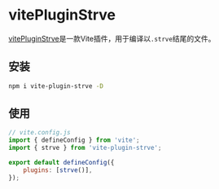 # vitePluginStrve

[vitePluginStrve](https://www.npmjs.com/package/vite-plugin-strve)是一款Vite插件，用于编译以`.strve`结尾的文件。

## 安装

```bash
npm i vite-plugin-strve -D
```

## 使用

```js
// vite.config.js
import { defineConfig } from 'vite';
import { strve } from 'vite-plugin-strve';

export default defineConfig({
	plugins: [strve()],
});
```